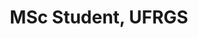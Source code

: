 ---
name: Felipe Paula
title: MSc Student, UFRGS
modal-id: 1
img: paula.jpg
thumbnail: paula.jpg
alt: Picture of Felipe Paula
topic: Detecting neuropsychiatric conditions with semantic verbal fluency
bio: I am interested in cognitively inspired natural language processing, working mainly in the detection of neuropsychological diseases and in language acquisition. Currently, MSc student at UFRGS, advised by Aline Villavicencio.
website: https://twitter.com/FelipeSFPaula
tags: oral
featuredOrder: 
---